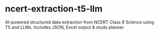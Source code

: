 # ncert-extraction-t5-llm
AI-powered structured data extraction from NCERT Class 8 Science using T5 and LLMs. Includes JSON, Excel output &amp; study planner.
